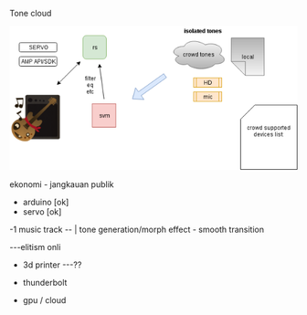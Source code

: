 Tone cloud

![alt text](https://raw.githubusercontent.com/soundbooze/soundbooze-daw/master/tone/diagram.png "Home")

ekonomi - jangkauan publik

- arduino [ok]
- servo [ok]


-1 music track --
             |
   tone generation/morph effect - smooth transition

---elitism onli

- 3d printer ---??
- thunderbolt

- gpu / cloud
